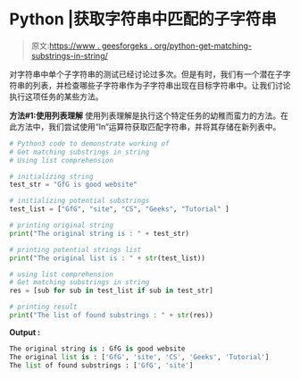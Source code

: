 # Python |获取字符串中匹配的子字符串

> 原文:[https://www . geesforgeks . org/python-get-matching-substrings-in-string/](https://www.geeksforgeeks.org/python-get-matching-substrings-in-string/)

对字符串中单个子字符串的测试已经讨论过多次。但是有时，我们有一个潜在子字符串的列表，并检查哪些子字符串作为子字符串出现在目标字符串中。让我们讨论执行这项任务的某些方法。

**方法#1:使用列表理解**
使用列表理解是执行这个特定任务的幼稚而蛮力的方法。在此方法中，我们尝试使用“In”运算符获取匹配字符串，并将其存储在新列表中。

```py
# Python3 code to demonstrate working of
# Get matching substrings in string
# Using list comprehension

# initializing string 
test_str = "GfG is good website"

# initializing potential substrings
test_list = ["GfG", "site", "CS", "Geeks", "Tutorial" ]

# printing original string 
print("The original string is : " + test_str)

# printing potential strings list
print("The original list is : " + str(test_list))

# using list comprehension
# Get matching substrings in string
res = [sub for sub in test_list if sub in test_str]

# printing result 
print("The list of found substrings : " + str(res))
```

**Output :**

```py
The original string is : GfG is good website
The original list is : ['GfG', 'site', 'CS', 'Geeks', 'Tutorial']
The list of found substrings : ['GfG', 'site']

```